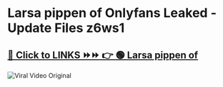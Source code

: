 
 # Larsa pippen of Onlyfans Leaked - Update Files z6ws1

## <h2><a href="https://clipsfans.com/Larsa_pippen_of&ref=git">🔗 Click to LINKS ⏩⏩ 👉 🟢 Larsa pippen of </a></h2>

<a href="https://clipsfans.com/Larsa_pippen_of&ref=git" rel="nofollow" data-target="animated-image.originalLink"><img src="https://i.ibb.co.com/xMMVF88/686577567.gif" alt="Viral Video Original" style="max-width: 100%; display: inline-block;" data-target="animated-image.originalImage"></a>

